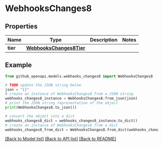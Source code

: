 # WebhooksChanges8


## Properties

Name | Type | Description | Notes
------------ | ------------- | ------------- | -------------
**tier** | [**WebhooksChanges8Tier**](WebhooksChanges8Tier.md) |  | 

## Example

```python
from github_openapi.models.webhooks_changes8 import WebhooksChanges8

# TODO update the JSON string below
json = "{}"
# create an instance of WebhooksChanges8 from a JSON string
webhooks_changes8_instance = WebhooksChanges8.from_json(json)
# print the JSON string representation of the object
print(WebhooksChanges8.to_json())

# convert the object into a dict
webhooks_changes8_dict = webhooks_changes8_instance.to_dict()
# create an instance of WebhooksChanges8 from a dict
webhooks_changes8_from_dict = WebhooksChanges8.from_dict(webhooks_changes8_dict)
```
[[Back to Model list]](../README.md#documentation-for-models) [[Back to API list]](../README.md#documentation-for-api-endpoints) [[Back to README]](../README.md)


